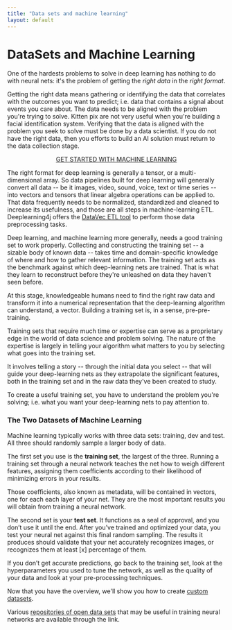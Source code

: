 ```yaml
---
title: "Data sets and machine learning"
layout: default
---
```


# DataSets and Machine Learning

One of the hardests problems to solve in deep learning has nothing to do with neural nets: it's the problem of getting the *right data* in the *right format*. 

Getting the right data means gathering or identifying the data that correlates with the outcomes you want to predict; i.e. data that contains a signal about events you care about. The data needs to be aligned with the problem you're trying to solve. Kitten pix are not very useful when you're building a facial identification system. Verifying that the data is aligned with the problem you seek to solve must be done by a data scientist. If you do not have the right data, then you efforts to build an AI solution must return to the data collection stage. 

<p align="center">
<a href="https://docs.skymind.ai/docs/welcome" type="button" class="btn btn-lg btn-success" onClick="ga('send', 'event', ‘quickstart', 'click');">GET STARTED WITH MACHINE LEARNING</a>
</p>

The right format for deep learning is generally a tensor, or a multi-dimensional array. So data pipelines built for deep learning will generally convert all data -- be it images, video, sound, voice, text or time series -- into vectors and tensors that linear algebra operations can be applied to. That data frequently needs to be normalized, standardized and cleaned to increase its usefulness, and those are all steps in machine-learning ETL. Deeplearning4j offers the [DataVec ETL tool](https://deeplearning4j.org/datavec) to perform those data preprocessing tasks. 

Deep learning, and machine learning more generally, needs a good training set to work properly. Collecting and constructing the training set -- a sizable body of known data -- takes time and domain-specific knowledge of where and how to gather relevant information. The training set acts as the benchmark against which deep-learning nets are trained. That is what they learn to reconstruct before they're unleashed on data they haven't seen before. 

At this stage, knowledgeable humans need to find the right raw data and transform it into a numerical representation that the deep-learning algorithm can understand, a vector. Building a training set is, in a sense, pre-pre-training. 

Training sets that require much time or expertise can serve as a proprietary edge in the world of data science and problem solving. The nature of the expertise is largely in telling your algorithm what matters to you by selecting what goes into the training set. 

It involves telling a story -- through the initial data you select -- that will guide your deep-learning nets as they extrapolate the significant features, both in the training set and in the raw data they've been created to study.

To create a useful training set, you have to understand the problem you're solving; i.e. what you want your deep-learning nets to pay attention to. 

### The Two Datasets of Machine Learning

Machine learning typically works with three data sets: training, dev and test. All three should randomly sample a larger body of data.

The first set you use is the **training set**, the largest of the three. Running a training set through a neural network teaches the net how to weigh different features, assigning them coefficients according to their likelihood of minimizing errors in your results.

Those coefficients, also known as metadata, will be contained in vectors, one for each each layer of your net. They are the most important results you will obtain from training a neural network.

The second set is your **test set**. It functions as a seal of approval, and you don’t use it until the end. After you’ve trained and optimized your data, you test your neural net against this final random sampling. The results it produces should validate that your net accurately recognizes images, or recognizes them at least [x] percentage of them.

If you don’t get accurate predictions, go back to the training set, look at the hyperparameters you used to tune the network, as well as the quality of your data and look at your pre-processing techniques. 

Now that you have the overview, we'll show you how to create [custom datasets](./customdatasets.html).

Various [repositories of open data sets](./opendata) that may be useful in training neural networks are available through the link. 
